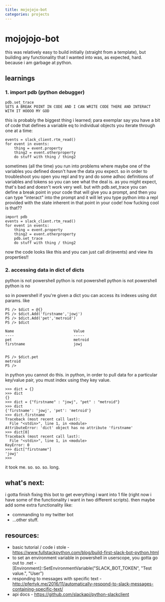 ```yaml
---
title: mojojojo-bot
categories: projects
---
```

# mojojojo-bot
this was relatively easy to build initially (straight from a template), but building any functionality that I wanted into was, as expected, hard. because i am garbage at python.

## learnings

### 1. import pdb (python debugger)
    pdb.set_trace
    SETS A BREAK POINT IN CODE AND I CAN WRITE CODE THERE AND INTERACT WITH IT HOOOO MY GOD

this is probably the biggest thing i learned; para exemplar say you have a bit of code that defines a variable eq to individual objects you iterate through one at a time:
```
events = slack_client.rtm_read()
for event in events:
    thing = event.property
    thing2 = event.otherproperty
    do stuff with thing / thing2
```
sometimes (all the time) you run into problems where maybe one of the variables you defined doesn't have the data you expect. so in order to troubleshoot you open you repl and try and do some adhoc definitions of variables and tokens so you can see what the deal is. as you might expect, that's bad and doesn't work very well. but with pdb.set_trace you can define a break point in your code that will give you a prompt, and then you can type "interact" into the prompt and it will let you type python into a repl provided with the state inherent in that point in your code! how fucking cool is that??

```
import pdb
events = slack_client.rtm_read()
for event in events:
    thing = event.property
    thing2 = event.otherproperty
    pdb.set_trace
    do stuff with thing / thing2
```
now the code looks like this and you can just call dir(events) and view its properties!!

### 2. accessing data in dict of dicts
python is not powershell python is not powershell python is not powershell python is no

so in powershell if you're given a dict you can access its indexes using dot params. like
```
PS /> $dict = @{}                                                                                                                                                                                                                                                             
PS /> $dict.Add('firstname','jowj')                                                                                                                                                                                                                                           
PS /> $dict.Add('pet','metroid')                                                                                                                                                                                                                                              
PS /> $dict                                                                                                                                                                                                                                                                   

Name                           Value                                                                                                                                                                                                                                         
----                           -----                                                                                                                                                                                                                                         
pet                            metroid                                                                                                                                                                                                                                       
firstname                      jowj                                                                                                                                                                                                                                          


PS /> $dict.pet                                                                                                                                                                                                                                                               
metroid
PS /> 
```

in python you cannot do this. in python, in order to pull data for a particular key/value pair, you must index using they key value.
```
>>> dict = {}
>>> dict
{}
>>> dict = {"firstname" : "jowj", "pet" : "metroid"}
>>> dict
{'firstname': 'jowj', 'pet': 'metroid'}
>>> dict.firstname
Traceback (most recent call last):
  File "<stdin>", line 1, in <module>
AttributeError: 'dict' object has no attribute 'firstname'
>>> dict[0]
Traceback (most recent call last):
  File "<stdin>", line 1, in <module>
KeyError: 0
>>> dict["firstname"]
'jowj'
>>> 
```

it took me. so. so. so. long. 

## what's next:
i gotta finish fixing this bot to get everything i want into 1 file (right now i have some of the functionality i want in two different scripts). then maybe add some extra functionality like:
* commanding to my twitter bot
* ...other stuff.


## resources:
* basic tutorial / code i stole - https://www.fullstackpython.com/blog/build-first-slack-bot-python.html
* to set an environment variable in powershell in userscope, you gotta go out to .net - [Environment]::SetEnvironmentVariable("SLACK_BOT_TOKEN", "Test value.", "User")
* responding to messages with specific text - http://pfertyk.me/2016/11/automatically-respond-to-slack-messages-containing-specific-text/
* api docs - https://github.com/slackapi/python-slackclient
